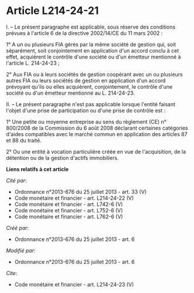# Article L214-24-21

I. – Le présent paragraphe est applicable, sous réserve des conditions prévues à l'article 6 de la directive 2002/14/CE du 11
mars 2002 :

1° A un ou plusieurs FIA gérés par la même société de gestion qui, soit séparément, soit conjointement en application d'un
accord conclu à cet effet, acquièrent le contrôle d'une société ou d'un émetteur mentionné à l'article L. 214-24-23 ;

2° Aux FIA ou à leurs sociétés de gestion coopérant avec un ou plusieurs autres FIA ou leurs sociétés de gestion en
application d'un accord prévoyant qu'ils ou elles acquièrent, conjointement, le contrôle d'une société ou d'un émetteur
mentionné au L. 214-24-23.

II. – Le présent paragraphe n'est pas applicable lorsque l'entité faisant l'objet d'une prise de participation ou d'une prise
de contrôle est :

1° Une petite ou moyenne entreprise au sens du règlement (CE) n° 800/2008 de la Commission du 6 août 2008 déclarant certaines
catégories d'aides compatibles avec le marché commun en application des articles 87 et 88 du traité.

2° Ou une entité à vocation particulière créée en vue de l'acquisition, de la détention ou de la gestion d'actifs
immobiliers.

**Liens relatifs à cet article**

_Cité par_:

  - Ordonnance n°2013-676 du 25 juillet 2013 - art. 33 (V)
  - Code monétaire et financier - art. L214-24-22 (V)
  - Code monétaire et financier - art. L742-6 (V)
  - Code monétaire et financier - art. L752-6 (V)
  - Code monétaire et financier - art. L762-6 (V)

_Créé par_:

  - Ordonnance n°2013-676 du 25 juillet 2013 - art. 6

_Modifié par_:

  - Ordonnance n°2013-676 du 25 juillet 2013 - art. 6

_Cite_:

  - Code monétaire et financier - art. L214-24-23 (V)
